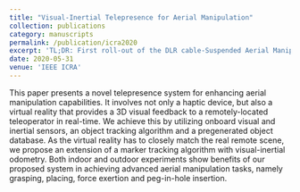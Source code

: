 ```yaml
---
title: "Visual-Inertial Telepresence for Aerial Manipulation"
collection: publications
category: manuscripts
permalink: /publication/icra2020
excerpt: 'TL;DR: First roll-out of the DLR cable-Suspended Aerial Manipulator (SAM) in outdoor environments.'
date: 2020-05-31
venue: 'IEEE ICRA'
---
```


This paper presents a novel telepresence system for enhancing aerial manipulation capabilities. It involves not only a haptic device, but also a virtual reality that provides a 3D visual feedback to a remotely-located teleoperator in real-time. We achieve this by utilizing onboard visual and inertial sensors, an object tracking algorithm and a pregenerated object database. As the virtual reality has to closely match the real remote scene, we propose an extension of a marker tracking algorithm with visual-inertial odometry. Both indoor and outdoor experiments show benefits of our proposed system in achieving advanced aerial manipulation tasks, namely grasping, placing, force exertion and peg-in-hole insertion.
